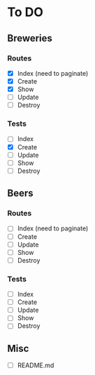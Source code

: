 # To DO

## Breweries

### Routes

- [x] Index (need to paginate)
- [x] Create
- [x] Show
- [ ] Update
- [ ] Destroy

### Tests

- [ ] Index
- [x] Create
- [ ] Update
- [ ] Show
- [ ] Destroy

## Beers

### Routes

- [ ] Index (need to paginate)
- [ ] Create
- [ ] Update
- [ ] Show
- [ ] Destroy

### Tests

- [ ] Index
- [ ] Create
- [ ] Update
- [ ] Show
- [ ] Destroy

## Misc

- [ ] README.md
